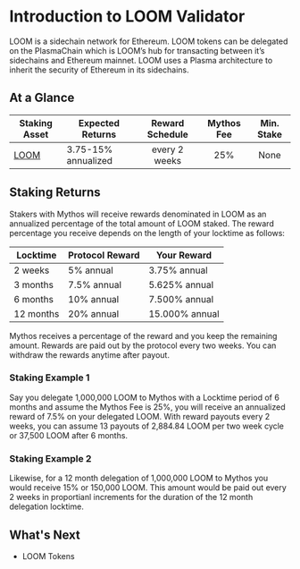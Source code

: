 # Introduction to LOOM Validator

LOOM is a sidechain network for Ethereum. LOOM tokens can be delegated on the PlasmaChain which is LOOM’s hub for transacting between it’s sidechains and Ethereum mainnet. LOOM uses a Plasma architecture to inherit the security of Ethereum in its sidechains.

## At a Glance

| Staking Asset | Expected Returns | Reward Schedule | Mythos Fee | Min. Stake |
| ------------ | ------------- | :------------: | :------------: | :------------: |
| [LOOM](https://messari.io/asset/loom-network) | 3.75-15% annualized | every 2 weeks | 25% | None |


## Staking Returns

Stakers with Mythos will receive rewards denominated in LOOM as an annualized percentage of the total amount of LOOM staked. The reward percentage you receive depends on the length of your locktime as follows:

| Locktime | Protocol Reward | Your Reward |
| ------------ | ------------- | ------------ |
| 2 weeks | 5% annual  | 3.75% annual |
| 3 months | 7.5% annual  | 5.625% annual |
| 6 months | 10% annual  | 7.500% annual |
| 12 months | 20% annual  | 15.000% annual |

Mythos receives a percentage of the reward and you keep the remaining amount. Rewards are paid out by the protocol every two weeks. You can withdraw the rewards anytime after payout.

### Staking Example 1

Say you delegate 1,000,000 LOOM to Mythos with a Locktime period of 6 months and assume the Mythos Fee is 25%, you will receive an annualized reward of 7.5% on your delegated LOOM. With reward payouts every 2 weeks, you can assume 13 payouts of 2,884.84 LOOM per two week cycle or 37,500 LOOM after 6 months. 

### Staking Example 2

Likewise, for a 12 month delegation of 1,000,000 LOOM to Mythos you would receive 15% or 150,000 LOOM. This amount would be paid out every 2 weeks in proportianl increments for the duration of the 12 month delegation locktime.


## What's Next

* LOOM Tokens

<br/><br/>
